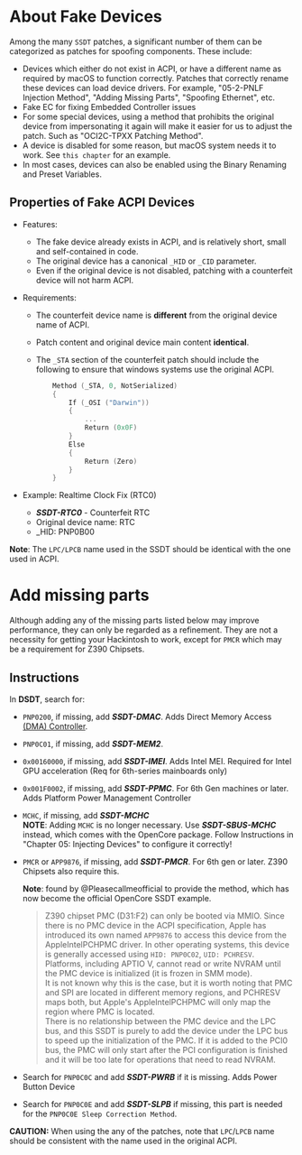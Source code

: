 # About Fake Devices

Among the many `SSDT` patches, a significant number of them can be categorized as patches for spoofing components. These include:

- Devices which either do not exist in ACPI, or have a different name as required by macOS to function correctly. Patches that correctly rename these devices can load device drivers. For example, "05-2-PNLF Injection Method", "Adding Missing Parts", "Spoofing Ethernet", etc.
- Fake EC for fixing Embedded Controller issues
- For some special devices, using a method that prohibits the original device from impersonating it again will make it easier for us to adjust the patch. Such as "OCI2C-TPXX Patching Method".
- A device is disabled for some reason, but macOS system needs it to work. See `this chapter` for an example.
- In most cases, devices can also be enabled using the Binary Renaming and Preset Variables.

## Properties of Fake ACPI Devices

- Features:
  
  - The fake device already exists in ACPI, and is relatively short, small and self-contained in code.  
  - The original device has a canonical `_HID` or `_CID` parameter.
  - Even if the original device is not disabled, patching with a counterfeit device will not harm ACPI.
  
- Requirements:

  - The counterfeit device name is **different** from the original device name of ACPI.
  - Patch content and original device main content **identical**.
  - The `_STA` section of the counterfeit patch should include the following to ensure that windows systems use the original ACPI.

    ```Swift
        Method (_STA, 0, NotSerialized)
        {
            If (_OSI ("Darwin"))
            {
                ...
                Return (0x0F)
            }
            Else
            {
                Return (Zero)
            }
        }
    ```
  
- Example: Realtime Clock Fix (RTC0)
  
  - ***SSDT-RTC0*** - Counterfeit RTC
  - Original device name: RTC
  - _HID: PNP0B00
  
**Note**: The `LPC/LPCB` name used in the SSDT should be identical with the one used in ACPI.

# Add missing parts

Although adding any of the missing parts listed below may improve performance, they can only be regarded as a refinement. They are not a necessity for getting your Hackintosh to work, except for `PMCR` which may be a requirement for Z390 Chipsets.

## Instructions

In **DSDT**, search for:

- `PNP0200`, if missing, add ***SSDT-DMAC***. Adds Direct Memory Access [(DMA) Controller](https://binaryterms.com/direct-memory-access-dma.html).
- `PNP0C01`, if missing, add ***SSDT-MEM2***.
- `0x00160000`, if missing, add ***SSDT-IMEI***. Adds Intel MEI. Required for Intel GPU acceleration (Req for 6th-series mainboards only)
- `0x001F0002`, if missing, add ***SSDT-PPMC***. For 6th Gen machines or later. Adds Platform Power Management Controller 
- `MCHC`, if missing, add ***SSDT-MCHC***  
	**NOTE**: Adding `MCHC` is no longer necessary. Use ***SSDT-SBUS-MCHC*** instead, which comes with the OpenCore package. Follow Instructions in "Chapter 05: Injecting Devices" to configure it correctly!
- `PMCR` or `APP9876`, if missing, add ***SSDT-PMCR***. For 6th gen or later. Z390 Chipsets also require this.

  **Note**: found by @Pleasecallmeofficial to provide the method, which has now become the official OpenCore SSDT example.
  > Z390 chipset PMC (D31:F2) can only be booted via MMIO. Since there is no PMC device in the ACPI specification, Apple has introduced its own named `APP9876` to access this device from the AppleIntelPCHPMC driver. In other operating systems, this device is generally accessed using `HID: PNP0C02`, `UID: PCHRESV`.  
  > Platforms, including APTIO V, cannot read or write NVRAM until the PMC device is initialized (it is frozen in SMM mode).  
  > It is not known why this is the case, but it is worth noting that PMC and SPI are located in different memory regions, and PCHRESV maps both, but Apple's AppleIntelPCHPMC will only map the region where PMC is located.  
  > There is no relationship between the PMC device and the LPC bus, and this SSDT is purely to add the device under the LPC bus to speed up the initialization of the PMC. If it is added to the PCI0 bus, the PMC will only start after the PCI configuration is finished and it will be too late for operations that need to read NVRAM.

- Search for `PNP0C0C` and add ***SSDT-PWRB*** if it is missing. Adds Power Button Device
- Search for `PNP0C0E` and add ***SSDT-SLPB*** if missing, this part is needed for the `PNP0C0E Sleep Correction Method`.

**CAUTION:** When using the any of the patches, note that `LPC`/`LPCB` name should be consistent with the name used in the original ACPI.
